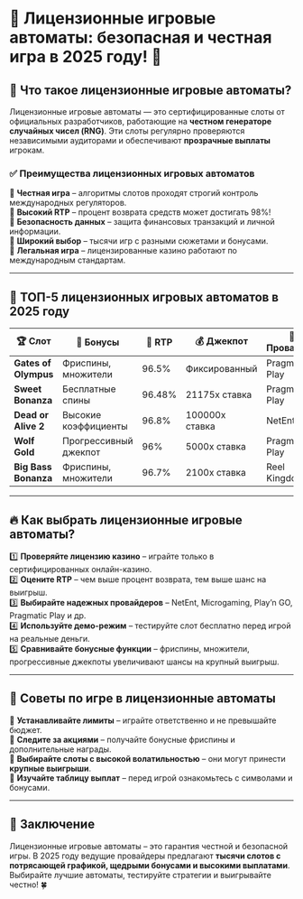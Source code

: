 # 🎰 Лицензионные игровые автоматы: безопасная и честная игра в 2025 году! 💸  

## 🔎 Что такое лицензионные игровые автоматы?  

Лицензионные игровые автоматы — это сертифицированные слоты от официальных разработчиков, работающие на **честном генераторе случайных чисел (RNG)**. Эти слоты регулярно проверяются независимыми аудиторами и обеспечивают **прозрачные выплаты** игрокам.  

### ✅ Преимущества лицензионных игровых автоматов  

🔹 **Честная игра** – алгоритмы слотов проходят строгий контроль международных регуляторов.  
🔹 **Высокий RTP** – процент возврата средств может достигать 98%!  
🔹 **Безопасность данных** – защита финансовых транзакций и личной информации.  
🔹 **Широкий выбор** – тысячи игр с разными сюжетами и бонусами.  
🔹 **Легальная игра** – лицензированные казино работают по международным стандартам.  

---

## 🎰 ТОП-5 лицензионных игровых автоматов в 2025 году  

| 🏆 Слот | 🎁 Бонусы | 🔄 RTP | 💰 Джекпот | 🎲 Провайдер |  
|---------|-----------|--------|------------|-------------|  
| **Gates of Olympus** | Фриспины, множители | 96.5% | Фиксированный | Pragmatic Play |  
| **Sweet Bonanza** | Бесплатные спины | 96.48% | 21175x ставка | Pragmatic Play |  
| **Dead or Alive 2** | Высокие коэффициенты | 96.8% | 100000x ставка | NetEnt |  
| **Wolf Gold** | Прогрессивный джекпот | 96% | 5000x ставка | Pragmatic Play |  
| **Big Bass Bonanza** | Фриспины, множители | 96.7% | 2100x ставка | Reel Kingdom |  

---

## 🔥 Как выбрать лицензионные игровые автоматы?  

1️⃣ **Проверяйте лицензию казино** – играйте только в сертифицированных онлайн-казино.  
2️⃣ **Оцените RTP** – чем выше процент возврата, тем выше шанс на выигрыш.  
3️⃣ **Выбирайте надежных провайдеров** – NetEnt, Microgaming, Play’n GO, Pragmatic Play и др.  
4️⃣ **Используйте демо-режим** – тестируйте слот бесплатно перед игрой на реальные деньги.  
5️⃣ **Сравнивайте бонусные функции** – фриспины, множители, прогрессивные джекпоты увеличивают шансы на крупный выигрыш.  

---

## 🎉 Советы по игре в лицензионные автоматы  

🔹 **Устанавливайте лимиты** – играйте ответственно и не превышайте бюджет.  
🔹 **Следите за акциями** – получайте бонусные фриспины и дополнительные награды.  
🔹 **Выбирайте слоты с высокой волатильностью** – они могут принести **крупные выигрыши**.  
🔹 **Изучайте таблицу выплат** – перед игрой ознакомьтесь с символами и бонусами.  

---

## 🏁 Заключение  

Лицензионные игровые автоматы – это гарантия честной и безопасной игры. В 2025 году ведущие провайдеры предлагают **тысячи слотов с потрясающей графикой, щедрыми бонусами и высокими выплатами**. Выбирайте лучшие автоматы, тестируйте стратегии и выигрывайте честно! 🍀  


